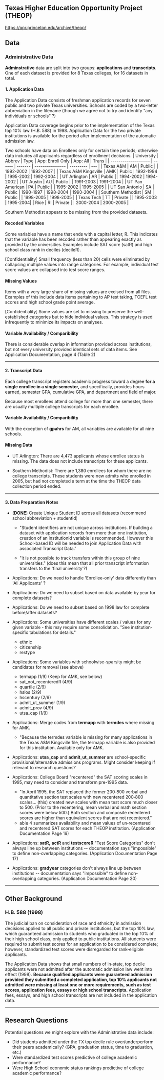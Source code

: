 ## Texas Higher Education Opportunity Project (THEOP)
https://opr.princeton.edu/archive/theop/

## Data

### Administrative Data
**Adminstrative** data are split into two groups:  **applications** and **transcripts**.   One of each dataset is provided for 8 Texas colleges, for 16 datasets in total.

#### 1. Application Data
The Application Data consists of freshman application records for seven public and two private Texas universities.  Schools are coded by a two-letter abbreviation in the filename (though we agree not to try and identify "any individuals or schools" ?)

Application Data coverage begins prior to the implementation of the Texas top 10% law (H.B. 588) in 1998. Application Data for the two private institutions is available for the period after implementation of the automatic admission law.

Two schools have data on Enrollees only for certain time periods; otherwise data includes all applicants regardless of enrollment decisions.
| University           | Abbrev | Type    | App: Enroll Only | App: All  |   Trans  |
| -------------------- | ------ | ------- | ---------------- | --------- | --- |
| Texas A&M            | AM     | Public  |                  | 1992-2002 |  1992-2007   |
| Texas A&M Kingsville | AMK    | Public  | 1992-1994        | 1995-2002 | 1992-2004    |
| UT Arlington         | AR     | Public  |                  | 1994-2002 | 1994-2002    |
| UT Austin            | AU     | Public  |                  | 1991-2003 | 1991-2004    |
| UT Pan American      | PA     | Public  |                  | 1995-2002 | 1995-2005    |
| UT San Antonio       | SA     | Public  | 1990-1997        | 1998-2004 | 1990-2004    |
| Southern Methodist   | SM     | Public  |                  | 1998-2005 | 1998-2005   |
| Texas Tech           | TT     | Private |                  | 1995-2003 |     1995-2004|
| Rice                 | RI     | Private |                  | 2000-2004 | 2000-2005    |

Southern Methodist appears to be missing from the provided datasets.

#### Recoded Variables
Some variables have a name that ends with a capital letter, R. This indicates that the variable has been recoded rather than appearing exactly as provided by the universities. Examples include SAT score (satR) and high school class rank in deciles (decileR).

[Confidentiality] Small frequency (less than 20) cells were eliminated by collapsing multiple values into range categories. For example, individual test score values are collapsed into test score ranges.

#### Missing Values
Items with a very large share of missing values are excised from all files. Examples of this include data items pertaining to AP test taking, TOEFL test scores and high school grade point average.

[Confidentiality] Some values are set to missing to preserve the well‐established categories but to hide individual values. This strategy is used infrequently to minimize its impacts on analyses.

#### Variable Availability / Comparibility
There is considerable overlap in information provided across institutions, but not every university provided identical sets of data items. See Application Documentation, page 4 (Table 2)
	
---
#### 2. Transcript Data

Each college transcript registers academic progress toward a degree **for a single enrollee in a single semester,** and specifically, provides hours earned, semester GPA, cumulative GPA, and department and field of major.

Because most enrollees attend college for more than one semester, there are usually multiple college transcripts for each enrollee.

#### Variable Availability / Comparibility
With the exception of **gpahrs** for AM, all variables are available for all nine schools.

#### Missing Data
- UT Arlington: There are 4,473 applicants whose enrollee status is missing. The data does not include transcripts for these applicants.

- Southern Methodist: There are 1,380 enrollees for whom there are no college transcripts. These students were new admits who enrolled in 2005, but had not completed a term at the time the THEOP data collection period ended.

---
#### 3. Data Preparation Notes

- (**DONE**) Create Unique Student ID across all datasets (recommend school abbreviation + studentid)
	- "Student identifiers are not unique across institutions. If building a dataset with application records from more than one institution, creation of an institutionid variable is recommended.  However this School-based ID will be needed to join Application Data with associated Transcript Data."
	  
	- "It is not possible to track transfers within this group of nine universities." (does this mean that all prior transcript information transfers to the 'final university'?)

- Applications: Do we need to handle 'Enrollee-only' data differently than 'All Applicants' ?
  
- Applications: Do we need to subset based on data available by year for complete datasets?
  
- Applications: Do we need to subset based on 1998 law for complete before/after datasets?
  
- Applications: Some universities have different scales / values for any given variable - this may require some consolidation.  "See institution‐specific tabulations for details."
	- ethnic
	- citizenship
	- restype

- Applications: Some variables with schoolwise-sparsity might be candidates for removal (see above)
	- termapp (1/9)  (Keep for AMK, see below)
	- sat_not_recenteredR (4/9)
	- quartile (2/9)
	- hslos (2/9)
	- hscentury (2/9)
	- admit_ut_summer (1/9)
	- admit_prov (4/9)
	- utsa_cap (1/9)
  
- Applications: Merge codes from **termapp** with **termdes** where missing for AMK.
	- "Because the termdes variable is missing for many applications in the Texas A&M Kingsville file, the termapp variable is also provided for this institution. Available only for AMK.
	  
- Applications: **utsa_cap** and **admit_ut_summer** are school-specific provisional/alternative admissions programs.  Might consider keeping if relevant to research questions?

- Applications: College Board "recentered" the SAT scoring scales in 1995, may need to consider and transform pre-1995 data.
	- "In April 1995, the SAT replaced the former 200‐800 verbal and quantitative section test scales with new recentered 200‐800 scales... (this) created new scales with mean test score much closer to 500. (Prior to the recentering, mean verbal and math section scores were below 500.) Both section and composite recentered scores are higher than equivalent scores that are not recentered."
	- able 4 summarizes availability and mean values of un‐recentered and recentered SAT scores for each THEOP institution. (Application Documentation Page 16)

- Applications: **satR,** **actR** and **testscoreR** "Test Score Categories" don't always line up between institutions -- documentation says "impossible" to define non-overlapping categories. (Application Documentation Page 17)
  
- Applications: **gradyear** categories don't always line up between institutions -- documentation says "impossible" to define non-overlapping categories. (Application Documentation Page 20)


---

## Other Background

### H.B. 588 (1998)
The judicial ban on consideration of race and ethnicity in admission decisions applied to all public and private institutions, but the top 10% law, which guaranteed admission to students who graduated in the top 10% of their high school class, only applied to public institutions. All students were required to submit test scores for an application to be considered complete; however, standardized test scores were disregarded for rank‐eligible applicants.

The Application Data shows that small numbers of in‐state, top decile applicants were not admitted after the automatic admission law went into effect (1998). **Because qualified applicants were guaranteed admission provided they submitted a completed application, top 10% applicants not admitted were missing at least one or more requirements, such as test scores, application fees, essays or high school transcripts.** Application fees, essays, and high school transcripts are not included in the application data.

---
## Research Questions
Potential questions we might explore with the Administrative data include:

-   Did students admitted under the TX top decile rule over/underperform their peers academically? (GPA, graduation status, time to graduation, etc.) 
-   Were standardized test scores predictive of college academic performance?
-   Were High School economic status rankings predictive of college academic performance?


